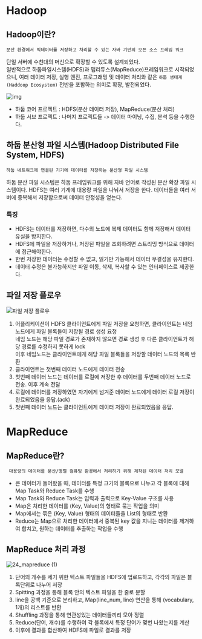 # Hadoop
## Hadoop이란?
```
분산 환경에서 빅데이터를 저장하고 처리할 수 있는 자바 기반의 오픈 소스 프레임 워크
```
단일 서버에 수천대의 머신으로 확장할 수 있도록 설계되었다.  
일반적으로 하둡파일시스템(HDFS)과 맵리듀스(MapReduce)프레임워크로 시작되었으니, 여러 데이터 저장, 실행 엔진, 프로그래밍 및 데이터 처리와 같은 `하둡 생태계(Haddoop Ecosystem)` 전반을 포함하는 의미로 확장, 발전되었다.

![img](https://user-images.githubusercontent.com/59672592/186151156-c2a06077-50f3-41a4-abcf-d9646c144517.png)

- 하둡 코어 프로젝트 : HDFS(분산 데이터 저장), MapReduce(분산 처리)
- 하둡 서브 프로젝트 : 나머지 프로젝트들 -> 데이터 마이닝, 수집, 분석 등을 수행한다.

## 하둡 분산형 파일 시스템(Hadoop Distributed File System, HDFS)
```
하둡 네트워크에 연결된 기기에 데이터를 저장하는 분산형 파일 시스템
```
하둡 분산 파일 시스템은 하둡 프레임워크를 위해 자바 언어로 작성된 분산 확장 파일 시스템이다. HDFS는 여러 기계에 대용량 파일을 나눠서 저장을 한다. 데이터들을 여러 서버에 중복해서 저장함으로써 데이터 안정성을 얻는다. 
### 특징
- HDFS는 데이터를 저장하면, 다수의 노드에 복제 데이터도 함께 저장해서 데이터 유실을 방지한다.
- HDFS에 파일을 저장하거나, 저장된 파일을 조회하려면 스트리밍 방식으로 데이터에 접근해야한다.
- 한번 저장한 데이터는 수정할 수 없고, 읽기만 가능해서 데이터 무결성을 유지한다. 
- 데이터 수정은 불가능하지만 파일 이동, 삭제, 복사할 수 있는 인터페이스르 제공한다.

## 파일 저장 플로우

![파일 저장 플로우](https://user-images.githubusercontent.com/59672592/186154351-87d77e52-0acf-42f8-9da6-3bd134be99d4.png)
1. 어플리케이션이 HDFS 클라이언트에게 파일 저장을 요청하면, 
클라이언트는 네임 노드에게 파일 블록들이 저장될 경로 생성 요청  
네임 노드는 해당 파일 경로가 존재하지 않으면 경로 생성 후 다른 클라이언트가 해당 경로를 수정하지 못하게 lock  
이후 네임노드는 클라이언트에게 해당 파일 블록들을 저장할 데이터 노드의 목록 반환
2. 클라이언트는 첫번째 데이터 노드에게 데이터 전송
3. 첫번째 데이터 노드는 데이터를 로컬에 저장한 후 데이터를 두번째 데이터 노드로 전송. 이후 계속 전달
4. 로컬에 데이터를 저장하였면 자기에게 넘겨준 데이터 노드에게 데이터 로컬 저장이 완료되었음을 응답.(ack)
5. 첫번째 데이터 노드는 클라이언트에게 데이터 저장이 완료되었음을 응답.

# MapReduce
## MapReduce란?
```
 대용량의 데이터를 분산/병렬 컴퓨팅 환경에서 처리하기 위해 제작된 데이터 처리 모델
```
- 큰 데이터가 들어왔을 때, 데이터를 특정 크기의 블록으로 나누고 각 블록에 대해 Map Task와 Reduce Task를 수행
- Map Task와 Reduce Task는 입력과 출력으로 Key-Value 구조를 사용
-  Map은 처리한 데이터를 (Key, Value)의 형태로 묶는 작업을 의미
- Map에서는 묶은 (Key, Value) 형태의 데이터들을 List의 형태로 반환
- Reduce는 Map으로 처리한 데이터에서 중복된 key 값을 지니는 데이터를 제거하여 합치고, 원하는 데이터를 추출하는 작업을 수행
##  MapReduce 처리 과정
![24_mapreduce (1)](https://user-images.githubusercontent.com/59672592/186157123-210e466c-1283-47c4-b171-33571278c53d.png)
1. 단어의 개수를 세기 위한 텍스트 파일들을 HDFS에 업로드하고, 각각의 파일은 블록단위로 나누어 저장
2. Spitting 과정을 통해 블록 안의 텍스트 파일을 한 줄로 분할
3. line을 공백 기준으로 분리하고, Map(line_num, line) 연산을 통해 (vocabulary, 1개)의 리스트를 반환
4. Shuffling 과정을 통해 연관성있는 데이터들끼리 모아 정렬
5. Reduce(단어, 개수)를 수행하여 각 블록에서 특정 단어가 몇번 나왔는지를 계산
6. 이후에 결과를 합산하여 HDFS에 파일로 결과를 저장